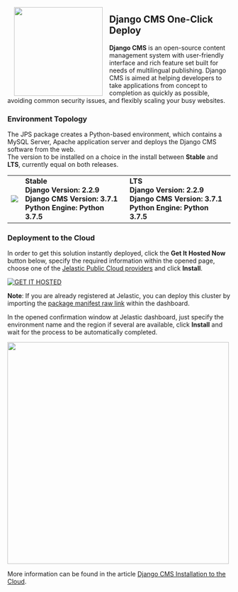<p align="left"> 
<img style="padding: 0 15px; float: left;" src="images/django-logo.png" width="200">
</p>

## Django CMS One-Click Deploy

**Django CMS** is an open-source content management system with user-friendly interface and rich feature set built for needs of multilingual publishing. Django CMS is aimed at helping developers to take applications from concept to completion as quickly as possible, avoiding common security issues, and flexibly scaling your busy websites.

### Environment Topology

The JPS package creates a Python-based environment, which contains a MySQL Server, Apache application server and deploys the Django CMS software from the web.   
The version to be installed on a choice in the install between <strong>Stable</strong> and <strong>LTS</strong>, currently equal on both releases.
<table border="0"><tr><td>
  <img src="images/djangocms-environment-topology.png">
  </td><td>
<strong>Stable</strong></br>    
<strong>Django Version: 2.2.9</strong></br>    
<strong>Django CMS Version: 3.7.1</strong></br>    
<strong>Python Engine: Python 3.7.5</strong></br>     
  </td><td>
<strong>LTS</strong></br>    
<strong>Django Version: 2.2.9</strong></br>    
<strong>Django CMS Version: 3.7.1</strong></br>    
<strong>Python Engine: Python 3.7.5</strong></br>     
  </td></tr></table>

### Deployment to the Cloud

In order to get this solution instantly deployed, click the **Get It Hosted Now** button below, specify the required information within the opened page, choose one of the [Jelastic Public Cloud providers](https://jelastic.cloud) and click **Install**.

[![GET IT HOSTED](https://raw.githubusercontent.com/jelastic-jps/jpswiki/master/images/getithosted.png)](https://jelastic.com/install-application/?manifest=https://raw.githubusercontent.com/jelastic-jps/django-cms/master/manifest.jps)

**Note**: If you are already registered at Jelastic, you can deploy this cluster by importing the [package manifest raw link](https://raw.githubusercontent.com/jelastic-jps/django-cms/master/manifest.jps) within the dashboard.

In the opened confirmation window at Jelastic dashboard, just specify the environment name and the region if several are available, click **Install** and wait for the process to be automatically completed.

<p align="left"> 
<img src="images/install.png" width="500">
</p>

More information can be found in the article [Django CMS Installation to the Cloud](https://jelastic.com/blog/django-cms-installation-python-cloud-hosting).
